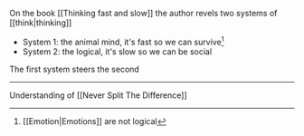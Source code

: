 On the book [[Thinking fast and slow]] the author revels two systems of [[think|thinking]]

- System 1: the animal mind, it's fast so we can survive[^1]
- System 2: the logical, it's slow so we can be social

The first system steers the second

---

Understanding of [[Never Split The Difference]]

[^1]: [[Emotion|Emotions]] are not logical